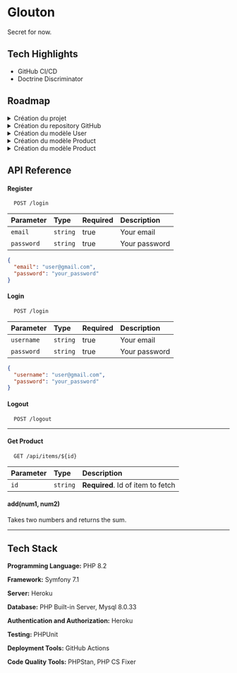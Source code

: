 
# Glouton

Secret for now.

## Tech Highlights

- GitHub CI/CD
- Doctrine Discriminator

## Roadmap

<details>
<summary>Création du projet</summary>

- [x] Création du projet Symfony 7.1
- [x] Déploiement sur GitHub
- [x] Intégrer PHPUnit
- [x] Intégrer PHPStan
- [x] Intégrer PHP CS Fixer

</details>

<details>
<summary>Création du repository GitHub</summary>

- [x] Premier commit du projet
- [x] Rédaction d’une première doc
- [x] Rédaction de la roadmap
- [x] Création d’une CI/CD GitHub

</details>

<details>
<summary>Création du modèle User</summary>

- [x] Création du modèle User
- [x] Implémentation de l’authentification

</details>

<details>
<summary>Création du modèle Product</summary>

- [ ] Création du modèle Product parent
- [ ] Création des modèles enfant
- [ ] Get endpoint
- [ ] Post endpoint
- [ ] Patch endpoint
- [ ] Delete endpoint

</details>

<details>
<summary>Création du modèle Product</summary>

- [ ] Création du modèle ExpirationDate
- [ ] Post endpoint
- [ ] Patch endpoint
- [ ] Delete endpoint

</details>

## API Reference

#### Register

```
  POST /login
```

| Parameter  | Type     | Required | Description   |
|:-----------| :------- |----------|:--------------|
| `email`    | `string` | true     | Your email    |
| `password` | `string` | true     | Your password |

```json
{
  "email": "user@gmail.com",
  "password": "your_password"
}
```

#### Login

```
  POST /login
```

| Parameter  | Type     | Required | Description   |
|:-----------| :------- |----------|:--------------|
| `username` | `string` | true     | Your email    |
| `password` | `string` | true     | Your password |

```json
{
  "username": "user@gmail.com",
  "password": "your_password"
}
```

#### Logout

```
  POST /logout
```


---

#### Get Product

```
  GET /api/items/${id}
```

| Parameter | Type     | Description                       |
| :-------- | :------- | :-------------------------------- |
| `id`      | `string` | **Required**. Id of item to fetch |

#### add(num1, num2)

Takes two numbers and returns the sum.

---

## Tech Stack

**Programming Language:** PHP 8.2

**Framework:** Symfony 7.1

**Server:** Heroku

**Database:** PHP Built-in Server, Mysql 8.0.33

**Authentication and Authorization:** Heroku

**Testing:** PHPUnit

**Deployment Tools:** GitHub Actions

**Code Quality Tools:** PHPStan, PHP CS Fixer
